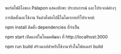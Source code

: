 พอร์ตโฟลิโอของ Palapon
แสดงทักษะ ประสบการณ์ และโปรเจกต์ต่างๆ

การติดตั้งและใช้งาน
รันคำสั่งต่อไปนี้ในไดเรกทอรีโปรเจกต์:

npm install
ติดตั้ง dependencies ที่จำเป็น

npm start
เปิดแอปในโหมดพัฒนา ที่ http://localhost:3000

npm run build
สร้างแอปสำหรับใช้งานจริงในโฟลเดอร์ build